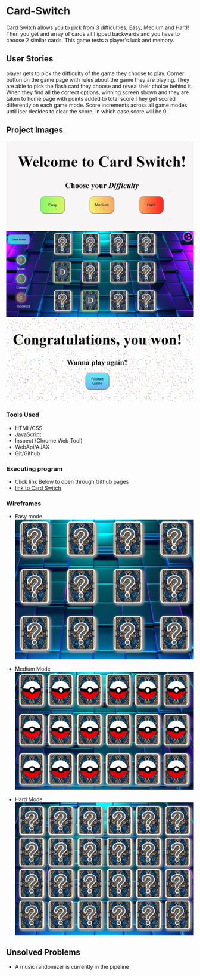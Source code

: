 # Card-Switch

Card Switch allows you to pick from 3 difficulties; Easy, Medium and Hard! Then you get and array of cards all flipped backwards and you have to choose 2 similar cards. This game tests a player's luck and memory.

## User Stories

player gets to pick the difficulty of the game they choose to play. Corner button on the game page with rules about the game they are playing. They are able to pick the flash card they choose and reveal their choice behind it. When they find all the correct options, winning screen shown and they are taken to home page with points added to total score.They get scored differently on each game mode. Score increments across all game modes until iser decides to clear the score, in which case score will be 0.

## Project Images
![screenshot-1](https://github.com/AhzamBardai/Card-Switch/blob/master/screenshots/game1.PNG)
![screenshot-2](https://github.com/AhzamBardai/Card-Switch/blob/master/screenshots/game2.PNG)
![screenshot-3](https://github.com/AhzamBardai/Card-Switch/blob/master/screenshots/game3.PNG)

### Tools Used

* HTML/CSS
* JavaScript
* Inspect (Chrome Web Tool)
* WebApi/AJAX
* Git/Github

### Executing program

* Click link Below to open through Github pages
* [link to Card Switch](https://ahzambardai.github.io/Card-Switch/)

### Wireframes
* Easy mode
![Mode-1](https://github.com/AhzamBardai/Card-Switch/blob/master/screenshots/frame1.PNG)

* Medium Mode 
![Mode-2](https://github.com/AhzamBardai/Card-Switch/blob/master/screenshots/frame2.PNG)

* Hard Mode
![Mode-3](https://github.com/AhzamBardai/Card-Switch/blob/master/screenshots/frame3.PNG)

## Unsolved Problems

* A music randomizer is currently in the pipeline

